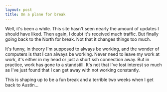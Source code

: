```yaml
---
layout: post
title: On a plane for break
---
```


Well, it's been a while.  This site hasn't seen nearly the amount of
updates I should have liked.  Then again, I doubt it's received much
traffic.  But finally going back to the North for break.  Not that it
changes things too much.

It's funny, in theory I'm supposed to always be working, and the
wonder of computers is that I can always be working.  Never need to
leave my work at *work*, it's either in my head or just a short ssh
connection away.  But in practice, work has gone to a standstill.
It's not that I've lost interest so much as I've just found that I can
get away with not working constantly.

This is shaping up to be a fun break and a terrible two weeks when I
get back to Austin...
